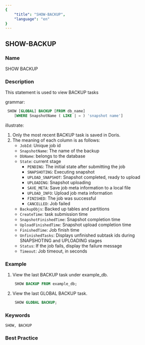 ```yaml
---
{
    "title": "SHOW-BACKUP",
    "language": "en"
}
---
```


<!--
Licensed to the Apache Software Foundation (ASF) under one
or more contributor license agreements.  See the NOTICE file
distributed with this work for additional information
regarding copyright ownership.  The ASF licenses this file
to you under the Apache License, Version 2.0 (the
"License"); you may not use this file except in compliance
with the License.  You may obtain a copy of the License at

  http://www.apache.org/licenses/LICENSE-2.0

Unless required by applicable law or agreed to in writing,
software distributed under the License is distributed on an
"AS IS" BASIS, WITHOUT WARRANTIES OR CONDITIONS OF ANY
KIND, either express or implied.  See the License for the
specific language governing permissions and limitations
under the License.
-->

## SHOW-BACKUP

### Name

SHOW BACKUP

### Description

This statement is used to view BACKUP tasks

grammar:

```sql
 SHOW [GLOBAL] BACKUP [FROM db_name]
    [WHERE SnapshotName ( LIKE | = ) 'snapshot name']
```

illustrate:

   1. Only the most recent BACKUP task is saved in Doris.
   2. The meaning of each column is as follows:
       - `JobId`: Unique job id
       - `SnapshotName`: The name of the backup
       - `DbName`: belongs to the database
       - `State`: current stage
           - `PENDING`: The initial state after submitting the job
           - `SNAPSHOTING`: Executing snapshot
           - `UPLOAD_SNAPSHOT`: Snapshot completed, ready to upload
           - `UPLOADING`: Snapshot uploading
           - `SAVE_META`: Save job meta information to a local file
           - `UPLOAD_INFO`: Upload job meta information
           - `FINISHED`: The job was successful
           - `CANCELLED`: Job failed
       - `BackupObjs`: Backed up tables and partitions
       - `CreateTime`: task submission time
       - `SnapshotFinishedTime`: Snapshot completion time
       - `UploadFinishedTime`: Snapshot upload completion time
       - `FinishedTime`: Job finish time
       - `UnfinishedTasks`: Displays unfinished subtask ids during SNAPSHOTING and UPLOADING stages
       - `Status`: If the job fails, display the failure message
       - `Timeout`: Job timeout, in seconds

### Example

1. View the last BACKUP task under example_db.

   ```sql
    SHOW BACKUP FROM example_db;
   ```

2. View the last GLOBAL BACKUP task.

   ```sql
    SHOW GLOBAL BACKUP;
   ```

### Keywords

    SHOW, BACKUP

### Best Practice

